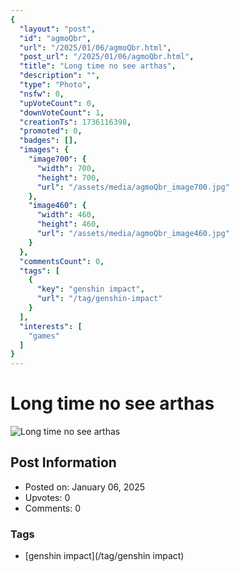 ```yaml
---
{
  "layout": "post",
  "id": "agmoQbr",
  "url": "/2025/01/06/agmoQbr.html",
  "post_url": "/2025/01/06/agmoQbr.html",
  "title": "Long time no see arthas",
  "description": "",
  "type": "Photo",
  "nsfw": 0,
  "upVoteCount": 0,
  "downVoteCount": 1,
  "creationTs": 1736116398,
  "promoted": 0,
  "badges": [],
  "images": {
    "image700": {
      "width": 700,
      "height": 700,
      "url": "/assets/media/agmoQbr_image700.jpg"
    },
    "image460": {
      "width": 460,
      "height": 460,
      "url": "/assets/media/agmoQbr_image460.jpg"
    }
  },
  "commentsCount": 0,
  "tags": [
    {
      "key": "genshin impact",
      "url": "/tag/genshin-impact"
    }
  ],
  "interests": [
    "games"
  ]
}
---
```


# Long time no see arthas

![Long time no see arthas](/assets/media/agmoQbr_image700.jpg)

## Post Information

- Posted on: January 06, 2025
- Upvotes: 0
- Comments: 0

### Tags

- [genshin impact](/tag/genshin impact)
